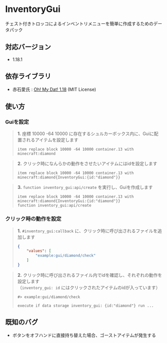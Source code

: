 # InventoryGui
チェスト付きトロッコによるインベントリメニューを簡単に作成するためのデータパック

## 対応バージョン
- 1.18.1

## 依存ライブラリ
- 赤石愛氏 : [Oh! My Dat! 1.18](https://github.com/Ai-Akaishi/OhMyDat) (MIT License)

## 使い方
### Guiを設定
> **1.** 座標 10000 -64 10000 に存在するシュルカーボックス内に、Guiに配置されるアイテムを設定します
> ```mcfunction
> item replace block 10000 -64 10000 container.13 with minecraft:diamond
> ```

> **2.** クリック時になんらかの動作をさせたいアイテムにはidを設定します
> ```mcfunction
> item replace block 10000 -64 10000 container.13 with minecraft:diamond{InventoryGui:{id:"diamond"}}
> ```

> **3.** `function inventory_gui:api/create` を実行し、Guiを作成します
> ```mcfunction
> item replace block 10000 -64 10000 container.13 with minecraft:diamond{InventoryGui:{id:"diamond"}}
> function inventory_gui:api/create
> ```

### クリック時の動作を設定
> **1.** `#inventory_gui:callback` に、クリック時に呼び出されるファイルを追加します
> ```json
> {
>     "values": [
>         "example:gui/diamond/check"
>     ]
> }
> ```

> **2.** クリック時に呼び出されるファイル内でidを確認し、それぞれの動作を設定します  
> （`inventory_gui: id` にはクリックされたアイテムのidが入っています）
>
> ```mcfunction
> #> example:gui/diamond/check
>
> execute if data storage inventory_gui: {id:"diamond"} run ...
> ```

## 既知のバグ
- ボタンをオフハンドに直接持ち替えた場合、ゴーストアイテムが発生する
